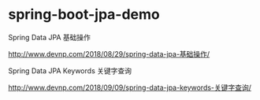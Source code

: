 # spring-boot-jpa-demo

Spring Data JPA 基础操作

http://www.devnp.com/2018/08/29/spring-data-jpa-基础操作/


Spring Data JPA Keywords 关键字查询

http://www.devnp.com/2018/09/09/spring-data-jpa-keywords-关键字查询/
